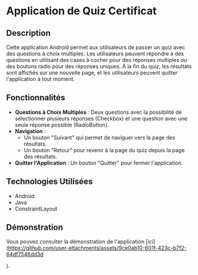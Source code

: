 # Application de Quiz Certificat

## Description
Cette application Android permet aux utilisateurs de passer un quiz avec des questions à choix multiples. Les utilisateurs peuvent répondre à des questions en utilisant des cases à cocher pour des réponses multiples ou des boutons radio pour des réponses uniques. À la fin du quiz, les résultats sont affichés sur une nouvelle page, et les utilisateurs peuvent quitter l'application à tout moment.

## Fonctionnalités
- **Questions à Choix Multiples** : Deux questions avec la possibilité de sélectionner plusieurs réponses (Checkbox) et une question avec une seule réponse possible (RadioButton).
- **Navigation** : 
  - Un bouton "Suivant" qui permet de naviguer vers la page des résultats.
  - Un bouton "Retour" pour revenir à la page du quiz depuis la page des résultats.
- **Quitter l'Application** : Un bouton "Quitter" pour fermer l'application.

## Technologies Utilisées
- Android
- Java
- ConstraintLayout

## Démonstration
Vous pouvez consulter la démonstration de l'application [ici](https://github.com/user-attachments/assets/9ce0ab10-601f-423c-b7f2-64df7546dd3d

).



